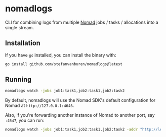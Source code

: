 # nomadlogs

CLI for combining logs from multiple [Nomad](https://github.com/hashicorp/nomad) jobs / tasks / allocations into a single stream.

## Installation

If you have `go` installed, you can install the binary with:

```sh
go install github.com/stefanvanburen/nomadlogs@latest
```

## Running

```sh
nomadlogs watch -jobs job1:task1,job2:task1,job2:task2
```

By default, nomadlogs will use the Nomad SDK's default configuration for Nomad at `http://127.0.0.1:4646`.

Also, if you're forwarding another instance of Nomad to another port, say `:4647`, you can run:

```sh
nomadlogs watch -jobs job1:task1,job2:task1,job2:task2 -addr "http://localhost:4647"
```

